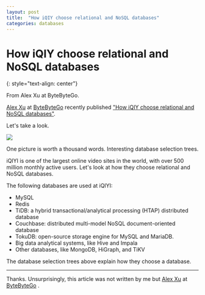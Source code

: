 ```yaml
---
layout: post
title:  "How iQIY choose relational and NoSQL databases"
categories: databases
---
```


# How iQIY choose relational and NoSQL databases
{: style="text-align: center"}

From Alex Xu at ByteByteGo.

[Alex Xu](https://www.linkedin.com/in/alexxubyte/) at [ByteByteGo](https://bytebytego.com/) recently published ["How iQIY choose relational and NoSQL databases"](https://www.linkedin.com/feed/update/urn:li:activity:6982726479977586688/).

Let's take a look. 

![](https://media-exp1.licdn.com/dms/image/C4E22AQEpeR7ny1Wl8Q/feedshare-shrink_1280/0/1664811724293?e=1667433600&v=beta&t=cvk5eJPpfb59oUeaadMwwFcA0lFYcgiQzgi0LiUSZSU)

One picture is worth a thousand words. Interesting database selection trees.
 
iQIYI is one of the largest online video sites in the world, with over 500 million monthly active users. Let's look at how they choose relational and NoSQL databases.
 
The following databases are used at iQIYI:
- MySQL
- Redis
- TiDB: a hybrid transactional/analytical processing (HTAP) distributed database
- Couchbase: distributed multi-model NoSQL document-oriented database
- TokuDB: open-source storage engine for MySQL and MariaDB.
- Big data analytical systems, like Hive and Impala
- Other databases, like MongoDB, HiGraph, and TiKV
 
The database selection trees above explain how they choose a database.

---

Thanks. Unsurprisingly, this article was not written by me but [Alex Xu](https://www.linkedin.com/in/alexxubyte/) at [ByteByteGo](https://bytebytego.com/) .

